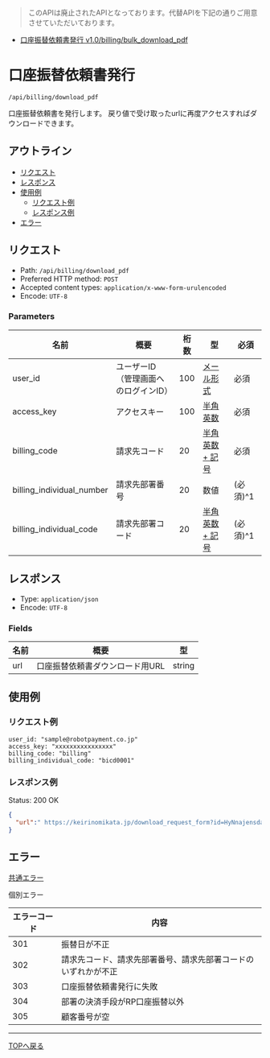 > このAPIは廃止されたAPIとなっております。代替APIを下記の通りご用意させていただいております。
- [口座振替依頼書発行 v1.0/billing/bulk_download_pdf](/public/billing/bulk_download_pdf.html)

# 口座振替依頼書発行

`/api/billing/download_pdf`

口座振替依頼書を発行します。
戻り値で受け取ったurlに再度アクセスすればダウンロードできます。

## アウトライン

- [リクエスト](#リクエスト)
- [レスポンス](#レスポンス)
- [使用例](#使用例)
  - [リクエスト例](#リクエスト例)
  - [レスポンス例](#レスポンス例)
- [エラー](#エラー)

## リクエスト
- Path: `/api/billing/download_pdf`
- Preferred HTTP method: `POST`
- Accepted content types: `application/x-www-form-urulencoded`
- Encode: `UTF-8`

### Parameters

| 名前                      | 概要                                 | 桁数 | 型                                     | 必須     |
| ------------------------- | ------------------------------------ | ---- | -------------------------------------- | -------- |
| user_id                   | ユーザーID（管理画面へのログインID） | 100  | [メール形式](../../index.md#種別)      | 必須     |
| access_key                | アクセスキー                         | 100  | [半角英数](../../index.md#種別)        | 必須     |
| billing_code              | 請求先コード                         | 20   | [半角英数 + 記号](../../index.md#種別) | 必須     |
| billing_individual_number | 請求先部署番号                       | 20   | 数値                                   | (必須)^1 |
| billing_individual_code   | 請求先部署コード                     | 20   | [半角英数 + 記号](../../index.md#種別) | (必須)^1 |


## レスポンス

- Type: `application/json`
- Encode: `UTF-8`

### Fields

| 名前 | 概要                            | 型     |
| ---- | ------------------------------- | ------ |
| url  | 口座振替依頼書ダウンロード用URL | string |


## 使用例

### リクエスト例

```
user_id: "sample@robotpayment.co.jp"
access_key: "xxxxxxxxxxxxxxxx"
billing_code: "billing"
billing_individual_code: "bicd0001"
```

### レスポンス例

Status: 200 OK

```json
{
  "url":" https://keirinomikata.jp/download_request_form?id=HyNnajensdalineavllie",
}
```

## エラー

[共通エラー](../../index.md#共通エラー)

個別エラー

| エラーコード | 内容                                                        |
| ------------ | ---------------------------------------------------------- |
| 301          | 振替日が不正                                                |
| 302          | 請求先コード、請求先部署番号、請求先部署コードのいずれかが不正 |
| 303          | 口座振替依頼書発行に失敗                                     |
| 304          | 部署の決済手段がRP口座振替以外                               |
| 305          | 顧客番号が空                                                |

----

[TOPへ戻る](../../index.md)